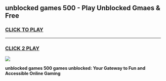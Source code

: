 
## unblocked games 500 - Play Unblocked Gmaes & Free
<h3>
<a href="https://news.freeplayer.one?title=unblocked_games_500&ref=23F">CLICK TO PLAY</a></h3>
<hr>

<h3>
<a href="https://news.freeplayer.one?title=unblocked_games_500&ref=23F">CLICK 2 PLAY</a>
  
</h3>

<a href="https://news.freeplayer.one?title=unblocked_games_500&ref=23F/"><img src="https://clearcache.store/games.png"></a>


**unblocked games 500 games unblocked: Your Gateway to Fun and Accessible Online Gaming**
